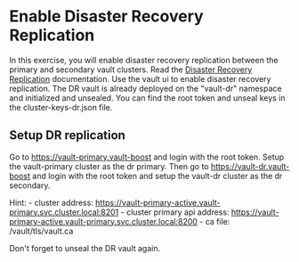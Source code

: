 Enable Disaster Recovery Replication
===
In this exercise, you will enable disaster recovery replication between the primary and secondary vault clusters.
Read the [Disaster Recovery Replication](https://www.vaultproject.io/docs/enterprise/disaster-recovery) documentation.
Use the vault ui to enable disaster recovery replication.
The DR vault is already deployed on the "vault-dr" namespace and initialized and unsealed. 
You can find the root token and unseal keys  in the cluster-keys-dr.json file.

## Setup DR replication
Go to https://vault-primary.vault-boost and login with the root token.
Setup the vault-primary cluster as the dr primary.
Then go to https://vault-dr.vault-boost and login with the root token and setup the vault-dr cluster as the dr secondary.

Hint: 
    - cluster address: https://vault-primary-active.vault-primary.svc.cluster.local:8201
    - cluster primary api address: https://vault-primary-active.vault-primary.svc.cluster.local:8200
    - ca file: /vault/tls/vault.ca

Don't forget to unseal the DR vault again.

